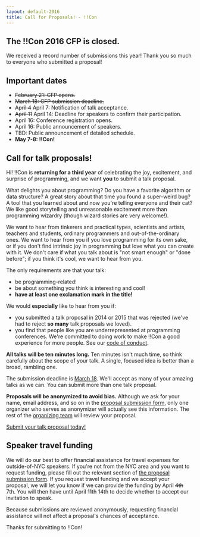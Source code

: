 ```yaml
---
layout: default-2016
title: Call for Proposals! - !!Con
---
```


## The !!Con 2016 CFP is closed.

We received a record number of submissions this year!  Thank you so
much to everyone who submitted a proposal!

## Important dates
	  
  * <s>February 21: CFP opens.</s>
  * <s>March 18: CFP submission deadline.</s>
  * <span style="text-decoration:line-through;">April 4</span> April
    7: Notification of talk acceptance.
  * <span style="text-decoration:line-through;">April 11</span> April
    14: Deadline for speakers to confirm their participation.
  * April 16: Conference registration opens.
  * April 16: Public announcement of speakers.
  * TBD: Public announcement of detailed schedule.
  * **May 7-8: !!Con!**

## Call for talk proposals!

Hi! !!Con is **returning for a third year** of celebrating the joy,
excitement, and surprise of programming, and we want **you** to submit
a talk proposal.

What delights you about programming?  Do you have a favorite algorithm
or data structure?  A great story about that time you found a
super-weird bug?  A tool that you learned about and now you're telling
everyone and their cat?  We like good storytelling and unreasonable
excitement more than programming wizardry (though wizard stories are
very welcome!).

We want to hear from tinkerers and practical types, scientists and
artists, teachers and students, ordinary programmers and
out-of-the-ordinary ones. We want to hear from you if you love
programming for its own sake, or if you don't find intrinsic joy in
programming but love what you can create with it.  We don't care if
what you talk about is "not smart enough" or "done before"; if you
think it's cool, we want to hear from you.

The only requirements are that your talk:

  * be programming-related!
  * be about something you think is interesting and cool!
  * **have at least one exclamation mark in the title!**

We would **especially** like to hear from you if:

  * you submitted a talk proposal in 2014 or 2015 that was rejected
    (we've had to reject **so many** talk proposals we loved).
  * you find that people like you are underrepresented at programming
    conferences. We're committed to doing work to make !!Con a good
    experience for more people.  See our
    [code of conduct](conduct.html).

**All talks will be ten minutes long.** Ten minutes isn't much time,
so think carefully about the scope of your talk. A single, focused
idea is better than a broad, rambling one.

The submission deadline is
[March 18](http://www.timeanddate.com/countdown/generic?iso=20160318T235959&p0=179&msg=!!Con+2016+Talk+Proposal+Deadline&ud=1&font=cursive&csz=1). We'll
accept as many of your amazing talks as we can. You can submit more
than one talk proposal.

**Proposals will be anonymized to avoid bias.** Although we ask for
your name, email address, and so on in the
[proposal submission form](https://docs.google.com/forms/d/15hvzXacn1O8Y9R_RQrn6g8ofuPXSFg8Uh4f-ge9Plcg/viewform),
only one organizer who serves as anonymizer will actually see this
information.  The rest of the [organizing team](index.html#organizers)
will review your proposal.

[Submit your talk proposal today!](https://docs.google.com/forms/d/15hvzXacn1O8Y9R_RQrn6g8ofuPXSFg8Uh4f-ge9Plcg/viewform)

<a name="speaker-funding"></a>

## Speaker travel funding

We will do our best to offer financial assistance for travel expenses
for outside-of-NYC speakers.  If you're not from the NYC area and you
want to request funding, please fill out the relevant section of
[the proposal submission form](https://docs.google.com/forms/d/15hvzXacn1O8Y9R_RQrn6g8ofuPXSFg8Uh4f-ge9Plcg/viewform).
If you request travel funding and we accept your proposal, we will let
you know if we can provide the funding by April <s>4th</s> 7th.  You
will then have until April <s>11th</s> 14th to decide whether to
accept our invitation to speak.

Because submissions are reviewed anonymously, requesting financial
assistance will not affect a proposal's chances of acceptance.

Thanks for submitting to !!Con!
